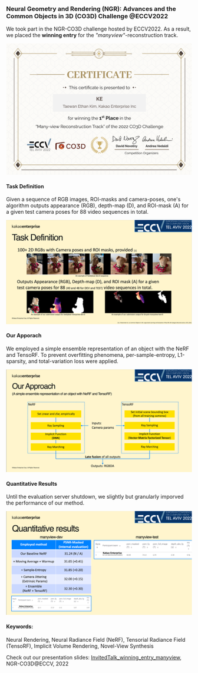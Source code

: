 ### Neural Geometry and Rendering (NGR): Advances and the Common Objects in 3D (CO3D) Challenge @ECCV2022

We took part in the NGR-CO3D challenge hosted by ECCV2022. As a result, we placed the **winning entry** for the *"manyview"*-reconstruction track. 

<p align="center">
<img src="https://raw.githubusercontent.com/taey16/taey16.github.io/main/assets/NGR_CO3D_ECCV2022/CO3D_Multiview_centificate.png" class="inline"/>
</p>

#### Task Definition
Given a sequence of RGB images, ROI-masks and camera-poses, one's algorithm outputs appearance (RGB), depth-map (D), and ROI-mask (A) for a given test camera poses for 88 video sequences in total.

<p align="center">
<img src="https://raw.githubusercontent.com/taey16/taey16.github.io/main/assets/NGR_CO3D_ECCV2022/task_def.png" class="inline"/>
</p>

#### Our Apporach
We employed a simple ensemble representation of an object with the NeRF and TensoRF. To prevent overfitting phenomena, per-sample-entropy, L1-sparsity, and total-variation loss were applied. 

<p align="center">
<img src="https://raw.githubusercontent.com/taey16/taey16.github.io/main/assets/NGR_CO3D_ECCV2022/approach.png" class="inline"/>
</p>


#### Quantitative Results
Until the evaluation server shutdown, we slightly but granularly imporved the performance of our method.

<p align="center">
<img src="https://raw.githubusercontent.com/taey16/taey16.github.io/main/assets/NGR_CO3D_ECCV2022/quantitative_result.png" class="inline"/>
</p>

#### Keywords:
Neural Rendering, Neural Radiance Field (NeRF), Tensorial Radiance Field (TensoRF), Implicit Volume Rendering, Novel-View Synthesis

Check out our presentation slides: 
<a href="https://raw.githubusercontent.com/taey16/taey16.github.io/main/assets/NGR_CO3D_ECCV2022/NGR_CO3D_ECCV2022.pdf">InvitedTalk_winning_entry_manyview</a>, NGR-CO3D@ECCV, 2022
